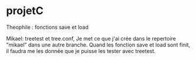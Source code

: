 # projetC

Theophile : fonctions save et load

Mikael: treetest et tree.conf, Je met ce que j'ai crée dans le repertoire "mikael" dans une autre branche.
Quand les fonction save et load sont finit, il faudra me les donnée que je puisse les tester avec treetest.
